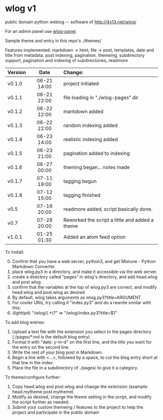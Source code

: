 # wlog v1
public domain python weblog -- software of http://4x13.net/wlog/

For an admin panel use [wlog-panel](https://github.com/153/wlog-panel/).

Sample theme and entry in this repo's ./themes/

Features implemented: markdown -> html, file -> post, templates,
date and title from metadata, post indexing, pagination,
themeing, subdirectory support, pagination and indexing of
subdirectories, readmore

| Version | Date | Change:
|:------- |:----:|:-------
| v0.1.0  | 06-21 14:00 | project initiated
| v0.1.1  | 06-21 22:00 | file loading in "./wlog-pages" dir
| v0.1.2  | 06-22 12:00 | markdown added
| v0.1.3  | 06-22 22:00 | random indexing added
| v0.1.4  | 06-23 14:00 | realistic indexing added
| v0.1.5  | 06-23 21:00 | pagination added to indexing
| v0.1.6  | 06-27 00:00 | theming began... notes made
| v0.1.7  | 07-11 19:00 | tagging begun
| v0.1.8  | 07-12 15:00 | tagging finished
| v0.5    | 07-16 20:00 | readmore added, script basically done.
| v0.7    | 07-28 20:00 | Reworked the script a little and added a theme
| v1.0.1  | 01-25 01:30 | Added an atom feed option


To install: 

0. Confirm that you have a web server, python3, and get Mistune - Python Markdown Converter. 
1. place wlog.py3 in a directory, and make it accessible via the web server. 
2. create a directory called "pages" in wlog's directory, and add head.wlog and post.wlog 
3. confirm that the variables at the top of wlog.py3 are correct, and modify head.wlog and post.wlog as desired
4. By default, wlog takes arguments as wlog.py3?title=ARGUMENT . 
5. For cooler URIs, try calling it "index.py3" and do a rewrite similar with this: 
6. (lighttpd) "/wlog/(.*)?" => "/wlog/index.py3?title=$1"

To add blog entries:

1. Upload a text file with the extension you select to the pages directory (./pages/*.md is the default blog entry)
2. Format it with "date: y-m-d" on the first line, and the title you want for the entry on the second line.
3. Write the rest of your blog post in Markdown.
4. Begin a line with <...>, followed by a space, to cut the blog entry short at that line in the index.
5. Place the file in a subdirectory of ./pages/ to give it a category.

To theme/configure further:

1. Copy head.wlog and post.wlog and change the extension (example: head.mytheme post.mytheme)
2. Modify as desired, change the theme setting in the script, and modify the script further as needed.
3. Submit your custom themeing / features to the project to help the project and participate in the public domain
